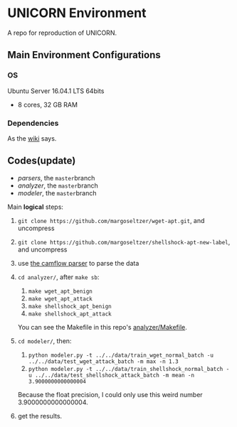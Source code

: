 # UNICORN Environment

A repo for reproduction of UNICORN.

## Main Environment Configurations

### OS
Ubuntu Server 16.04.1 LTS 64bits
- 8 cores, 32 GB RAM

### Dependencies

As the [wiki](https://github.com/crimson-unicorn/core/wiki/Preparation) says. 

## Codes(update)

- *parsers*, the `master`branch
- *analyzer*, the `master`branch
- *modeler*, the `master`branch

Main **logical** steps:

1. `git clone https://github.com/margoseltzer/wget-apt.git`, and uncompress
2. `git clone https://github.com/margoseltzer/shellshock-apt-new-label`, and uncompress
3. use [the camflow parser](https://github.com/crimson-unicorn/parsers/tree/master/camflow) to parse the data
4. `cd analyzer/`, after `make sb`:
    1. `make wget_apt_benign`
    2. `make wget_apt_attack`
    3. `make shellshock_apt_benign`
    4. `make shellshock_apt_attack`

    You can see the Makefile in this repo's [analyzer/Makefile](https://github.com/HermitSun/unicorn-env/blob/master/analyzer/Makefile).
5. `cd modeler/`, then:
    1. `python modeler.py -t ../../data/train_wget_normal_batch -u ../../data/test_wget_attack_batch -m max -n 1.3`
    2. `python modeler.py -t ../../data/train_shellshock_normal_batch -u ../../data/test_shellshock_attack_batch -m mean -n 3.9000000000000004`
    
    Because the float precision, I could only use this weird number 3.9000000000000004.
6. get the results.
